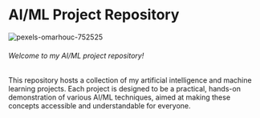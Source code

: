 # AI/ML Project Repository

![pexels-omarhouc-752525](https://github.com/VP235/VP235/assets/74403473/1d5212c7-cd2b-42f2-9d60-cca9481ded92)

###### Welcome to my AI/ML project repository! 

This repository hosts a collection of my artificial intelligence and machine learning projects. Each project is designed to be a practical, hands-on demonstration of various AI/ML techniques, aimed at making these concepts accessible and understandable for everyone.
